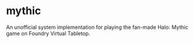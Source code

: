 # mythic

An unofficial system implementation for playing the fan-made Halo: Mythic game on Foundry Virtual Tabletop.
